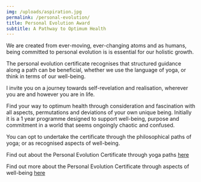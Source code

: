 ```yaml
---
img: /uploads/aspiration.jpg
permalink: /personal-evolution/
title: Personal Evolution Award
subtitle: A Pathway to Optimum Health
---
```

W﻿e are created from ever-moving, ever-changing atoms and as humans, being committed to personal evolution is is essential for our holistic growth.

The personal evolution certificate recognises that structured guidance along a path can be beneficial, whether we use the language of yoga, or think in terms of our well-being. 

I invite you on a journey towards self-revelation and realisation, wherever you are and however you are in life.

Find your way to optimum health through consideration and fascination with all aspects, permutations and deviations of your own unique being. Initially it is a 1 year programme designed to support well-being, purpose and commitment in a world that seems ongoingly chaotic and confused.  

You can opt to undertake the certificate through the philosophical paths of yoga; or as recognised aspects of well-being. 

Find out about the Personal Evolution Certificate through yoga paths [here](https://www.dropbox.com/scl/fi/yxn4cvkmrm4chqw6iq4v1/Personal-Evolution-Certificate-Yoga.pdf?rlkey=5x8zy1zofxroxqw2g043t6iid&dl=0)

Find out more about the Personal Evolution Certificate through aspects of well-being [here](https://www.dropbox.com/scl/fi/cw732hn99b34dpp6xzylq/Personal-Evolution-Certificate.pdf?rlkey=qw6w7kvggmumkcp0qck3dps12&dl=0)